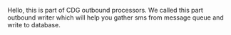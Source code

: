 Hello, this is part of CDG outbound processors. We called this part outbound writer which will help you gather sms from message queue and write to database.
